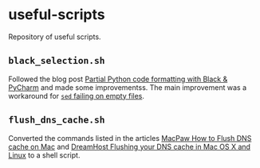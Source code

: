 # useful-scripts

Repository of useful scripts.

## `black_selection.sh`

Followed the blog post [Partial Python code formatting with Black & PyCharm][1]
and made some improvementss.  The main improvement was a workaround for 
[`sed` failing on empty files][2].

## `flush_dns_cache.sh`

Converted the commands listed in the articles 
[MacPaw How to Flush DNS cache on Mac][3] and 
[DreamHost Flushing your DNS cache in Mac OS X and Linux][4] to a shell script.

[1]: https://blog.godatadriven.com/black-formatting-selection
[2]: https://askubuntu.com/a/903578/943156
[3]: https://macpaw.com/how-to/clear-dns-cache-on-mac
[4]: https://help.dreamhost.com/hc/en-us/articles/214981288-Flushing-your-DNS-cache-in-Mac-OS-X-and-Linux
